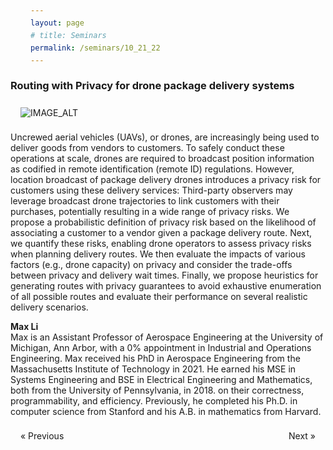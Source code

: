 ```yaml
---
layout: page
# title: Seminars
permalink: /seminars/10_21_22
---
```


<h3><b>Routing with Privacy for drone package delivery systems</b></h3>

[![IMAGE_ALT](https://img.youtube.com/vi/loXO1NXvfWY/0.jpg)](https://www.youtube.com/watch?v=loXO1NXvfWY)

Uncrewed aerial vehicles (UAVs), or drones, are increasingly being used to deliver goods from vendors to customers. To safely conduct these operations at scale, drones are required to broadcast position information as codified in remote identification (remote ID) regulations. However, location broadcast of package delivery drones introduces a privacy risk for customers using these delivery services: Third-party observers may leverage broadcast drone trajectories to link customers with their purchases, potentially resulting in a wide range of privacy risks. 
We propose a probabilistic definition of privacy risk based on the likelihood of associating a customer to a vendor given a package delivery route. Next, we quantify these risks, enabling drone operators to assess privacy risks when planning delivery routes. We then evaluate the impacts of various factors (e.g., drone capacity) on privacy and consider the trade-offs between privacy and delivery wait times. Finally, we propose heuristics for generating routes with privacy guarantees to avoid exhaustive enumeration of all possible routes and evaluate their performance on several realistic delivery scenarios.

__Max Li__\
Max is an Assistant Professor of Aerospace Engineering at the University of Michigan, Ann Arbor, with a 0% appointment in Industrial and Operations Engineering. Max received his PhD in Aerospace Engineering from the Massachusetts Institute of Technology in 2021. He earned his MSE in Systems Engineering and BSE in Electrical Engineering and Mathematics, both from the University of Pennsylvania, in 2018. on their correctness, programmability, and efficiency. Previously, he completed his Ph.D. in computer science from Stanford and his A.B. in mathematics from Harvard.

<html>
<head>
<meta name="viewport" content="width=device-width, initial-scale=1">
<style>
a {
  text-decoration: none;
  display: inline-block;
  padding: 8px 16px;
}

a:hover {
  background-color: #ddd;
  color: black;
}

.previous {
  background-color: #f1f1f1;
  color: black;
}

.next {
  background-color: #f1f1f1;
  color: black;
}

.round {
  border-radius: 50%;
}
</style>
</head>
<body>

<a href="10_18_22" class="previous" style="float: left;">&laquo; Previous</a>
<a href="11_17_22" class="next" style="float: right;">Next &raquo;</a>
  
</body>
</html> 
